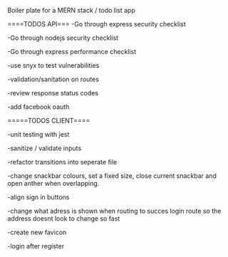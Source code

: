 Boiler plate for a MERN stack / todo list app

====TODOS API===
-Go through express security checklist

-Go through nodejs security checklist

-Go through express performance checklist

-use snyx to test vulnerabilities

-validation/sanitation on routes

-review response status codes

-add facebook oauth

=====TODOS CLIENT====

-unit testing with jest

-sanitize / validate inputs

-refactor transitions into seperate file

-change snackbar colours, set a fixed size, close current snackbar and open anther when overlapping.

-align sign in buttons

-change what adress is shown when routing to succes login route so the address doesnt look to change so fast

-create new favicon

-login after register
